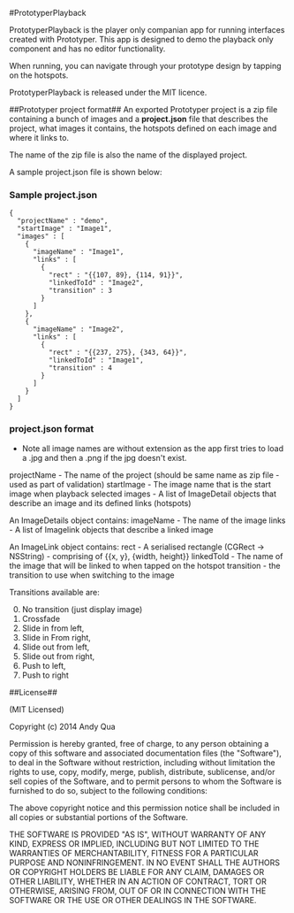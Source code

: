 #PrototyperPlayback

PrototyperPlayback is the player only companian app for running interfaces created with Prototyper. This app is designed to demo the playback only component and has no editor functionality.

When running, you can navigate through your prototype design by tapping on the hotspots.

PrototyperPlayback is released under the MIT licence.

##Prototyper project format##
An exported Prototyper project is a zip file containing a bunch of images and a **project.json** file that describes the project, what images it contains, the hotspots defined on each image and where it links to.

The name of the zip file is also the name of the displayed project.

A sample project.json file is shown below:

### Sample project.json
```
{
  "projectName" : "demo",
  "startImage" : "Image1",
  "images" : [
    {
      "imageName" : "Image1",
      "links" : [
        {
          "rect" : "{{107, 89}, {114, 91}}",
          "linkedToId" : "Image2",
          "transition" : 3
        }
      ]
    },
    {
      "imageName" : "Image2",
      "links" : [
        {
          "rect" : "{{237, 275}, {343, 64}}",
          "linkedToId" : "Image1",
          "transition" : 4
        }
      ]
    }
  ]
}
```

### project.json format
- Note all image names are without extension as the app first tries to load a .jpg and then a .png if the jpg doesn't exist.

projectName - The name of the project (should be same name as zip file - used as part of validation)
startImage - The image name that is the start image when playback selected
images - A list of ImageDetail objects that describe an image and its defined links (hotspots)

An ImageDetails object contains:
imageName - The name of the image
links - A list of Imagelink objects that describe a linked image

An ImageLink object contains:
rect - A serialised rectangle (CGRect -> NSString) - comprising of {{x, y}, {width, height}}
linkedToId - The name of the image that will be linked to when tapped on the hotspot
transition - the transition to use when switching to the image

Transitions available are:

0. No transition (just display image)
1. Crossfade
2. Slide in from left,
3. Slide in From right,
4. Slide out from left,
5. Slide out from right,
6. Push to left,
7. Push to right

##License##

(MIT Licensed)

Copyright (c) 2014 Andy Qua

Permission is hereby granted, free of charge, to any person obtaining a copy of this software and associated documentation files (the "Software"), to deal in the Software without restriction, including without limitation the rights to use, copy, modify, merge, publish, distribute, sublicense, and/or sell copies of the Software, and to permit persons to whom the Software is furnished to do so, subject to the following conditions:

The above copyright notice and this permission notice shall be included in all copies or substantial portions of the Software.

THE SOFTWARE IS PROVIDED "AS IS", WITHOUT WARRANTY OF ANY KIND, EXPRESS OR IMPLIED, INCLUDING BUT NOT LIMITED TO THE WARRANTIES OF MERCHANTABILITY, FITNESS FOR A PARTICULAR PURPOSE AND NONINFRINGEMENT. IN NO EVENT SHALL THE AUTHORS OR COPYRIGHT HOLDERS BE LIABLE FOR ANY CLAIM, DAMAGES OR OTHER LIABILITY, WHETHER IN AN ACTION OF CONTRACT, TORT OR OTHERWISE, ARISING FROM, OUT OF OR IN CONNECTION WITH THE SOFTWARE OR THE USE OR OTHER DEALINGS IN THE SOFTWARE.
